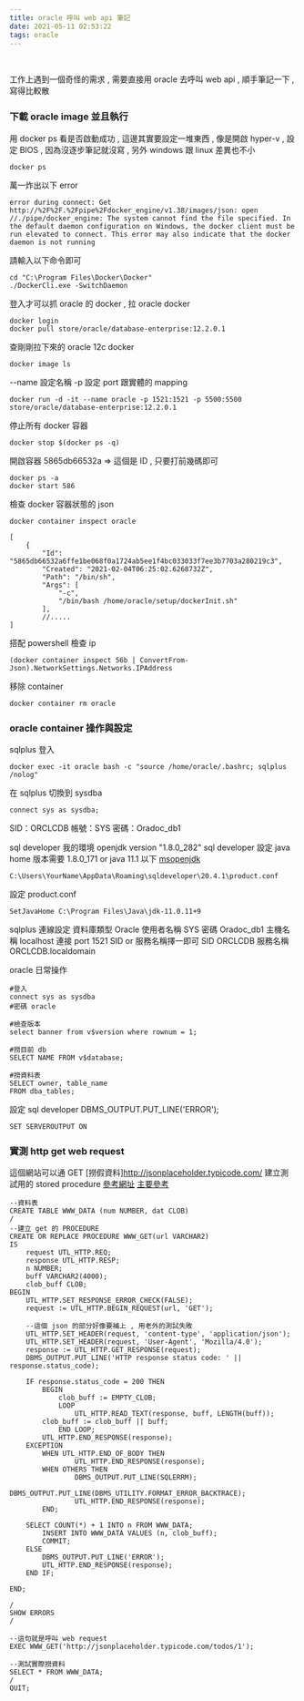 ```yaml
---
title: oracle 呼叫 web api 筆記
date: 2021-05-11 02:53:22
tags: oracle
---
```

&nbsp;
<!-- more -->

工作上遇到一個奇怪的需求 , 需要直接用 oracle 去呼叫 web api , 順手筆記一下 , 寫得比較散

### 下載 oracle image 並且執行
用 docker ps 看是否啟動成功 , 這邊其實要設定一堆東西 , 像是開啟 hyper-v , 設定 BIOS , 因為沒逐步筆記就沒寫 , 另外 windows 跟 linux 差異也不小
```
docker ps
```

萬一炸出以下 error
```
error during connect: Get http://%2F%2F.%2Fpipe%2Fdocker_engine/v1.38/images/json: open //./pipe/docker_engine: The system cannot find the file specified. In the default daemon configuration on Windows, the docker client must be run elevated to connect. This error may also indicate that the docker daemon is not running
```

請輸入以下命令即可
```
cd "C:\Program Files\Docker\Docker"
./DockerCli.exe -SwitchDaemon
```

登入才可以抓 oracle 的 docker , 拉 oracle docker
```
docker login
docker pull store/oracle/database-enterprise:12.2.0.1
```

查剛剛拉下來的 oracle 12c docker
```
docker image ls
```

--name 設定名稱 -p 設定 port 跟實體的 mapping
```
docker run -d -it --name oracle -p 1521:1521 -p 5500:5500 store/oracle/database-enterprise:12.2.0.1
```

停止所有 docker 容器
```
docker stop $(docker ps -q)
```

開啟容器 5865db66532a => 這個是 ID , 只要打前幾碼即可
```
docker ps -a
docker start 586
```

檢查 docker 容器狀態的 json
```
docker container inspect oracle

[
    {
        "Id": "5865db66532a6ffe1be068f0a1724ab5ee1f4bc033033f7ee3b7703a280219c3",
        "Created": "2021-02-04T06:25:02.6268732Z",
        "Path": "/bin/sh",
        "Args": [
            "-c",
            "/bin/bash /home/oracle/setup/dockerInit.sh"
        ],
		//.....
]
```

搭配 powershell 檢查 ip
```
(docker container inspect 56b | ConvertFrom-Json).NetworkSettings.Networks.IPAddress
```

移除 container
```
docker container rm oracle
```

### oracle container 操作與設定
sqlplus 登入
```
docker exec -it oracle bash -c "source /home/oracle/.bashrc; sqlplus /nolog"
```

在 sqlplus 切換到 sysdba
```
connect sys as sysdba;
```
SID：ORCLCDB
帳號：SYS
密碼：Oradoc_db1


sql developer
我的環境 openjdk version "1.8.0_282"
sql developer 設定 java home
版本需要 1.8.0_171 or java 11.1 以下
[msopenjdk](https://www.microsoft.com/openjdk)
```
C:\Users\YourName\AppData\Roaming\sqldeveloper\20.4.1\product.conf
```
設定 product.conf
```
SetJavaHome C:\Program Files\Java\jdk-11.0.11+9
```

sqlplus 連線設定
資料庫類型 Oracle
使用者名稱 SYS
密碼 Oradoc_db1
主機名稱 localhost
連接 port 1521
SID or 服務名稱擇一即可
SID ORCLCDB
服務名稱 ORCLCDB.localdomain

oracle 日常操作
```
#登入
connect sys as sysdba
#密碼 oracle

#檢查版本
select banner from v$version where rownum = 1;

#撈目前 db
SELECT NAME FROM v$database;

#撈資料表
SELECT owner, table_name
FROM dba_tables;
```
設定 sql developer DBMS_OUTPUT.PUT_LINE('ERROR');
```
SET SERVEROUTPUT ON
```

### 實測 http get web request
這個網站可以通 GET [撈假資料]http://jsonplaceholder.typicode.com/
建立測試用的 stored procedure
[參考網址](https://technology.amis.nl/database/invoke-a-rest-service-from-plsql-make-an-http-post-request-using-utl_http-in-oracle-database-11g-xe/)
[主要參考](https://gist.github.com/ser1zw/3757715)
```
--資料表
CREATE TABLE WWW_DATA (num NUMBER, dat CLOB)
/
--建立 get 的 PROCEDURE
CREATE OR REPLACE PROCEDURE WWW_GET(url VARCHAR2)
IS
    request UTL_HTTP.REQ;
    response UTL_HTTP.RESP;
    n NUMBER;
    buff VARCHAR2(4000);
    clob_buff CLOB;
BEGIN
    UTL_HTTP.SET_RESPONSE_ERROR_CHECK(FALSE);
    request := UTL_HTTP.BEGIN_REQUEST(url, 'GET');

	--這個 json 的部分好像要補上 , 用老外的測試失敗
    UTL_HTTP.SET_HEADER(request, 'content-type', 'application/json');
    UTL_HTTP.SET_HEADER(request, 'User-Agent', 'Mozilla/4.0');
    response := UTL_HTTP.GET_RESPONSE(request);
    DBMS_OUTPUT.PUT_LINE('HTTP response status code: ' || response.status_code);

    IF response.status_code = 200 THEN
        BEGIN
            clob_buff := EMPTY_CLOB;
            LOOP
                UTL_HTTP.READ_TEXT(response, buff, LENGTH(buff));
		clob_buff := clob_buff || buff;
            END LOOP;
	    UTL_HTTP.END_RESPONSE(response);
	EXCEPTION
	    WHEN UTL_HTTP.END_OF_BODY THEN
                UTL_HTTP.END_RESPONSE(response);
	    WHEN OTHERS THEN
                DBMS_OUTPUT.PUT_LINE(SQLERRM);
                DBMS_OUTPUT.PUT_LINE(DBMS_UTILITY.FORMAT_ERROR_BACKTRACE);
                UTL_HTTP.END_RESPONSE(response);
        END;

	SELECT COUNT(*) + 1 INTO n FROM WWW_DATA;
        INSERT INTO WWW_DATA VALUES (n, clob_buff);
        COMMIT;
    ELSE
        DBMS_OUTPUT.PUT_LINE('ERROR');
        UTL_HTTP.END_RESPONSE(response);
    END IF;

END;

/
SHOW ERRORS
/

--這句就是呼叫 web request
EXEC WWW_GET('http://jsonplaceholder.typicode.com/todos/1');

--測試實際撈資料
SELECT * FROM WWW_DATA;
/
QUIT;
```
